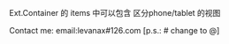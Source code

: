 Ext.Container 的 items 中可以包含 区分phone/tablet 的视图

Contact me:
email:levanax#126.com [p.s.: # change to @]